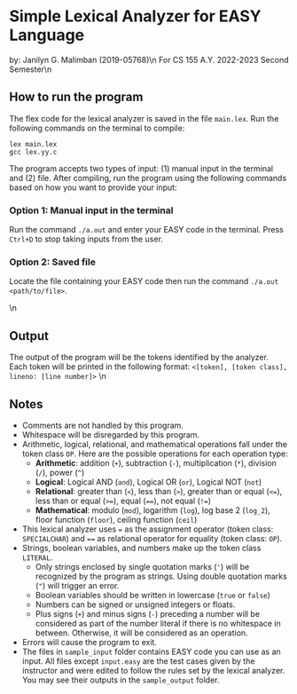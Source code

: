 # Simple Lexical Analyzer for EASY Language
by: Janilyn G. Malimban (2019-05768)\n
For CS 155 A.Y. 2022-2023 Second Semester\n

## How to run the program
The flex code for the lexical analyzer is saved in the file `main.lex`. Run the following commands on the terminal to compile:
```
lex main.lex
gcc lex.yy.c
```
The program accepts two types of input: (1) manual input in the terminal and (2) file. After compiling, run the program using the following commands based on how you want to provide your input:
### Option 1: Manual input in the terminal
Run the command `./a.out` and enter your EASY code in the terminal. Press `Ctrl+D` to stop taking inputs from the user.
### Option 2: Saved file
Locate the file containing your EASY code then run the command `./a.out <path/to/file>`.

\n
## Output
The output of the program will be the tokens identified by the analyzer. Each token will be printed in the following format:
```<[token], [token class], lineno: [line number]>```
\n
## Notes
* Comments are not handled by this program.
* Whitespace will be disregarded by this program.
* Arithmetic, logical, relational, and mathematical operations fall under the token class `OP`. Here are the possible operations for each operation type:
    - __Arithmetic__: addition (`+`), subtraction (`-`), multiplication (`*`), division (`/`), power (`^`)
    - __Logical__: Logical AND (`and`), Logical OR (`or`), Logical NOT (`not`)
    - __Relational__: greater than (`<`), less than (`>`), greater than or equal (`<=`), less than or equal (`>=`), equal (`==`), not equal (`!=`)
    - __Mathematical__: modulo (`mod`), logarithm (`log`), log base 2 (`log_2`), floor function (`floor`), ceiling function (`ceil`)
* This lexical analyzer uses `=` as the assignment operator (token class: `SPECIALCHAR`) and `==` as relational operator for equality (token class: `OP`).
* Strings, boolean variables, and numbers make up the token class `LITERAL`. 
    - Only strings enclosed by single quotation marks (`'`) will be recognized by the program as strings. Using double quotation marks (`"`) will trigger an error.
    - Boolean variables should be written in lowercase (`true` or `false`)
    - Numbers can be signed or unsigned integers or floats.
    - Plus signs (`+`) and minus signs (`-`) preceding a number will be considered as part of the number literal if there is no whitespace in between. Otherwise, it will be considered as an operation.
* Errors will cause the program to exit.
* The files in `sample_input` folder contains EASY code you can use as an input. All files except `input.easy` are the test cases given by the instructor and were edited to follow the rules set by the lexical analyzer. You may see their outputs in the `sample_output` folder.
